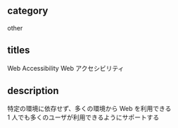 ## category

other

## titles

Web Accessibility
Web アクセシビリティ

## description

特定の環境に依存せず、多くの環境から Web を利用できる  
1 人でも多くのユーザが利用できるようにサポートする
